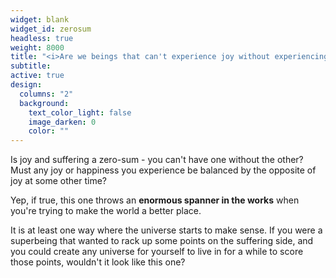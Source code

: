```yaml
---
widget: blank
widget_id: zerosum
headless: true
weight: 8000
title: "<i>Are we beings that can't experience joy without experiencing a proportionate amount of suffering?</i>"
subtitle:
active: true
design:
  columns: "2"
  background:
    text_color_light: false
    image_darken: 0
    color: ""
---
```


<div class="fa-3x"><i class="fa-solid fa-wrench fa-beat" style="--fa-beat-scale: 1.35;"></i></div>

Is joy and suffering a zero-sum - you can't have one without the other?  Must any joy or happiness you experience be balanced by the opposite of joy at some other time?

Yep, if true, this one throws an **enormous spanner in the works** when you're trying to make the world a better place.

It is at least one way where the universe starts to make sense.  If you were a superbeing that wanted to rack up some points on the suffering side, and you could create any universe for yourself to live in for a while to score those points, wouldn't it look like this one?

